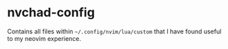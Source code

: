 # nvchad-config
Contains all files within `~/.config/nvim/lua/custom` that I have found useful to my neovim experience.
